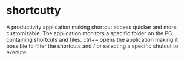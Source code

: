 # shortcutty
A productivity application making shortcut access quicker and more customizable. 
The application monitors a specific folder on the PC containing shortcuts and files.
ctrl+~ opens the application making it possible to filter the shortcuts and / or selecting a specific shutcut to execute.


